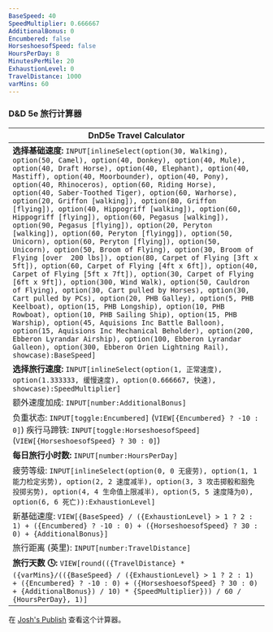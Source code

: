 ```yaml
---
BaseSpeed: 40
SpeedMultiplier: 0.666667
AdditionalBonus: 0
Encumbered: false
HorseshoesofSpeed: false
HoursPerDay: 8
MinutesPerMile: 20
ExhaustionLevel: 0
TravelDistance: 1000
varMins: 60
---
```


### D&D 5e 旅行计算器

| DnD5e Travel Calculator |
| ---- |
| **选择基础速度:** `INPUT[inlineSelect(option(30, Walking), option(50, Camel), option(40, Donkey), option(40, Mule), option(40, Draft Horse), option(40, Elephant), option(40, Mastiff), option(40, Moorbounder), option(40, Pony), option(40, Rhinoceros), option(60, Riding Horse), option(40, Saber-Toothed Tiger), option(60, Warhorse), option(20, Griffon [walking]), option(80, Griffon [flying]), option(40, Hippogriff [walking]), option(60, Hippogriff [flying]), option(60, Pegasus [walking]), option(90, Pegasus [flying]), option(20, Peryton [walking]), option(60, Peryton [flyingg]), option(50, Unicorn), option(60, Peryton [flying]), option(50, Unicorn), option(50, Broom of Flying), option(30, Broom of Flying [over  200 lbs]), option(80, Carpet of Flying [3ft x 5ft]), option(60, Carpet of Flying [4ft x 6ft]), option(40, Carpet of Flying [5ft x 7ft]), option(30, Carpet of Flying [6ft x 9ft]), option(300, Wind Walk), option(50, Cauldron of Flying), option(30, Cart pulled by Horses), option(30, Cart pulled by PCs), option(20, PHB Galley), option(5, PHB Keelboat), option(15, PHB Longship), option(10, PHB Rowboat), option(10, PHB Sailing Ship), option(15, PHB Warship), option(45, Aquisions Inc Battle Balloon), option(15, Aquisions Inc Mechanical Beholder), option(200, Ebberon Lyrandar Airship), option(100, Ebberon Lyrandar Galleon), option(300, Ebberon Orien Lightning Rail), showcase):BaseSpeed]` |
| **选择旅行速度:** `INPUT[inlineSelect(option(1, 正常速度), option(1.333333, 缓慢速度), option(0.666667, 快速), showcase):SpeedMultiplier]` |
| 额外速度加成: `INPUT[number:AdditionalBonus]` |
| 负重状态: `INPUT[toggle:Encumbered]` (`VIEW[{Encumbered} ? -10 : 0]`) 疾行马蹄铁: `INPUT[toggle:HorseshoesofSpeed]` (`VIEW[{HorseshoesofSpeed} ? 30 : 0]`) |
| **每日旅行小时数:** `INPUT[number:HoursPerDay]` |
| 疲劳等级: `INPUT[inlineSelect(option(0, 0 无疲劳), option(1, 1 能力检定劣势), option(2, 2 速度减半), option(3, 3 攻击掷骰和豁免投掷劣势), option(4, 4 生命值上限减半), option(5, 5 速度降为0), option(6, 6 死亡)):ExhaustionLevel]` |
| 新基础速度: `VIEW[{BaseSpeed} / ({ExhaustionLevel} > 1 ? 2 : 1) + ({Encumbered} ? -10 : 0) + ({HorseshoesofSpeed} ? 30 : 0) + {AdditionalBonus}]` |
| 旅行距离 (英里):  `INPUT[number:TravelDistance]` |
| **旅行天数 🕓:** `VIEW[round(({TravelDistance} * ({varMins}/(({BaseSpeed} / ({ExhaustionLevel} > 1 ? 2 : 1) + ({Encumbered} ? -10 : 0) + ({HorseshoesofSpeed} ? 30 : 0) + {AdditionalBonus}) / 10) * {SpeedMultiplier})) / 60 / {HoursPerDay}, 1)]` |

在 [Josh's Publish](https://obsidianttrpgtutorials.com/Obsidian+TTRPG+Tutorials/Plugin+Tutorials/Travel+Calculators/DnD+5e+Travel+Calc/DnD+5e+Travel+Calc) 查看这个计算器。